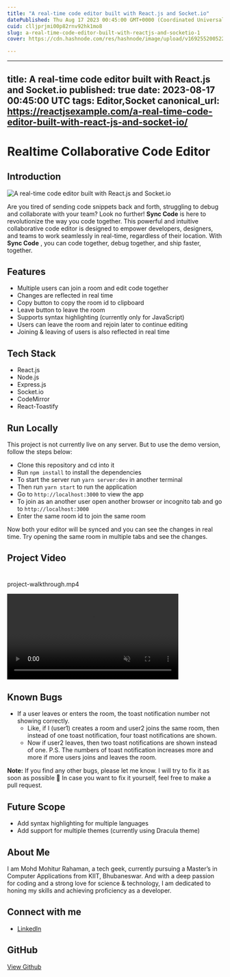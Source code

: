 ```yaml
---
title: "A real-time code editor built with React.js and Socket.io"
datePublished: Thu Aug 17 2023 00:45:00 GMT+0000 (Coordinated Universal Time)
cuid: clljprjmi00p82rnv92hk1mo8
slug: a-real-time-code-editor-built-with-reactjs-and-socketio-1
cover: https://cdn.hashnode.com/res/hashnode/image/upload/v1692552005225/e8734999-4221-42ac-9c06-3517498b2569.jpeg

---
```


---
title: A real-time code editor built with React.js and Socket.io
published: true
date: 2023-08-17 00:45:00 UTC
tags: Editor,Socket
canonical_url: https://reactjsexample.com/a-real-time-code-editor-built-with-react-js-and-socket-io/
---

# Realtime Collaborative Code Editor

## Introduction
 ![A real-time code editor built with React.js and Socket.io](https://cdn.hashnode.com/res/hashnode/image/upload/v1692552005225/e8734999-4221-42ac-9c06-3517498b2569.jpeg)

Are you tired of sending code snippets back and forth, struggling to debug and collaborate with your team? Look no further! **Sync Code** is here to revolutionize the way you code together. This powerful and intuitive collaborative code editor is designed to empower developers, designers, and teams to work seamlessly in real-time, regardless of their location. With **Sync Code** , you can code together, debug together, and ship faster, together.

## Features

- Multiple users can join a room and edit code together
- Changes are reflected in real time
- Copy button to copy the room id to clipboard
- Leave button to leave the room
- Supports syntax highlighting (currently only for JavaScript)
- Users can leave the room and rejoin later to continue editing
- Joining & leaving of users is also reflected in real time

## Tech Stack

- React.js
- Node.js
- Express.js
- Socket.io
- CodeMirror
- React-Toastify

## Run Locally

This project is not currently live on any server. But to use the demo version, follow the steps below:

- Clone this repository and cd into it
- Run `npm install` to install the dependencies
- To start the server run `yarn server:dev` in another terminal
- Then run `yarn start` to run the application
- Go to `http://localhost:3000` to view the app
- To join as an another user open another browser or incognito tab and go to `http://localhost:3000`
- Enter the same room id to join the same room

Now both your editor will be synced and you can see the changes in real time. Try opening the same room in multiple tabs and see the changes.

## Project Video
#

project-walkthrough.mp4

<video src="https://user-images.githubusercontent.com/79283402/260316109-14c17cc7-d23a-4d39-8af3-ef9e9fa8ef45.mp4" data-canonical-src="https://user-images.githubusercontent.com/79283402/260316109-14c17cc7-d23a-4d39-8af3-ef9e9fa8ef45.mp4" controls="controls" muted="muted" style="max-width:100%;min-height: 200px"></video>

## Known Bugs

- If a user leaves or enters the room, the toast notification number not showing correctly.
  - Like, if I (user1) creates a room and user2 joins the same room, then instead of one toast notification, four toast notifications are shown.
  - Now if user2 leaves, then two toast notifications are shown instead of one. P.S. The numbers of toast notification increases more and more if more users joins and leaves the room.

**Note:** If you find any other bugs, please let me know. I will try to fix it as soon as possible 🙂 In case you want to fix it yourself, feel free to make a pull request.

## Future Scope

- Add syntax highlighting for multiple languages
- Add support for multiple themes (currently using Dracula theme)

## About Me

I am Mohd Mohitur Rahaman, a tech geek, currently pursuing a Master’s in Computer Applications from KIIT, Bhubaneswar. And with a deep passion for coding and a strong love for science & technology, I am dedicated to honing my skills and achieving proficiency as a developer.

## Connect with me

- [LinkedIn](https://www.linkedin.com/in/mohitur02/)

## GitHub

[View Github](https://github.com/Mohitur669/Realtime-Collaborative-Code-Editor?ref=reactjsexample.com)